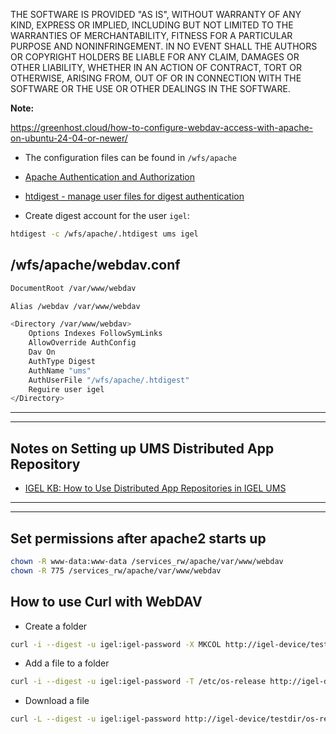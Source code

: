 THE SOFTWARE IS PROVIDED "AS IS", WITHOUT WARRANTY OF ANY KIND, EXPRESS OR IMPLIED, INCLUDING BUT NOT LIMITED TO THE WARRANTIES OF MERCHANTABILITY, FITNESS FOR A PARTICULAR PURPOSE AND NONINFRINGEMENT. IN NO EVENT SHALL THE AUTHORS OR COPYRIGHT HOLDERS BE LIABLE FOR ANY CLAIM, DAMAGES OR OTHER LIABILITY, WHETHER IN AN ACTION OF CONTRACT, TORT OR OTHERWISE, ARISING FROM, OUT OF OR IN CONNECTION WITH THE SOFTWARE OR THE USE OR OTHER DEALINGS IN THE SOFTWARE.

**Note:**

https://greenhost.cloud/how-to-configure-webdav-access-with-apache-on-ubuntu-24-04-or-newer/

- The configuration files can be found in `/wfs/apache`

- [Apache Authentication and Authorization](https://httpd.apache.org/docs/2.4/howto/auth.html)

- [htdigest - manage user files for digest authentication](https://httpd.apache.org/docs/2.4/programs/htdigest.html)

- Create digest account for the user `igel`:

```bash linenums="1"
htdigest -c /wfs/apache/.htdigest ums igel
```

## /wfs/apache/webdav.conf

```bash linenums="1"
DocumentRoot /var/www/webdav

Alias /webdav /var/www/webdav

<Directory /var/www/webdav>
    Options Indexes FollowSymLinks
    AllowOverride AuthConfig
    Dav On
    AuthType Digest
    AuthName "ums"
    AuthUserFile "/wfs/apache/.htdigest"
    Reguire user igel
</Directory>
```

-----

-----

## Notes on Setting up UMS Distributed App Repository

- [IGEL KB: How to Use Distributed App Repositories in IGEL UMS](https://kb.igel.com/en/universal-management-suite/current/how-to-use-distributed-app-repositories-in-igel-um)

-----

-----

## Set permissions after apache2 starts up

```bash linenums="1"
chown -R www-data:www-data /services_rw/apache/var/www/webdav
chown -R 775 /services_rw/apache/var/www/webdav
```

## How to use Curl with WebDAV

- Create a folder

```bash linenums="1"
curl -i --digest -u igel:igel-password -X MKCOL http://igel-device/testdir
```

- Add a file to a folder

```bash linenums="1"
curl -i --digest -u igel:igel-password -T /etc/os-release http://igel-device/testdir/os-release
```

- Download a file

```bash linenums="1"
curl -L --digest -u igel:igel-password http://igel-device/testdir/os-release/os-release --output /tmp/os-release
```